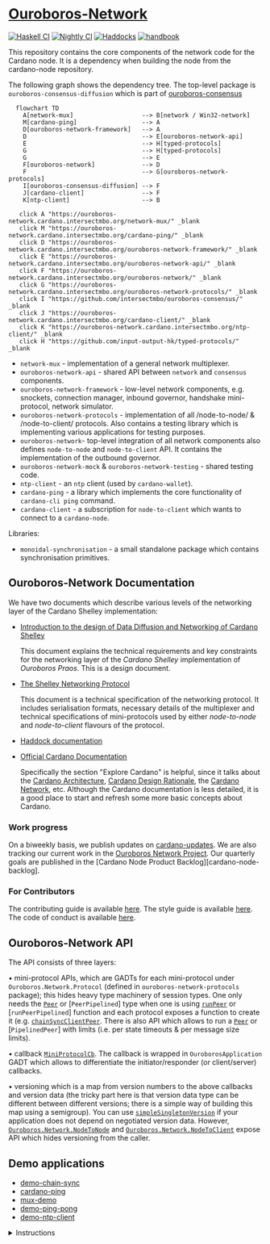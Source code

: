 # [Ouroboros-Network][ouroboros-network]

[![Haskell CI](https://img.shields.io/github/actions/workflow/status/intersectmbo/ouroboros-network/build.yml?branch=master&label=Build&style=for-the-badge)](https://github.com/intersectmbo/ouroboros-network/actions/workflows/build.yml)
[![Nightly CI](https://img.shields.io/github/actions/workflow/status/intersectmbo/ouroboros-network/nightly.yml?branch=master&label=Nightly&style=for-the-badge)](https://github.com/intersectmbo/ouroboros-network/actions/workflows/nightly.yml)
[![Haddocks](https://img.shields.io/github/actions/workflow/status/intersectmbo/ouroboros-network/github-page.yml?branch=master&label=Haddocks&style=for-the-badge)](https://github.com/intersectmbo/ouroboros-network/actions/workflows/github-page.yml)
[![handbook](https://img.shields.io/badge/policy-Cardano%20Engineering%20Handbook-informational?style=for-the-badge)](https://input-output-hk.github.io/cardano-engineering-handbook)

This repository contains the core components of the network code for the Cardano
node. It is a dependency when building the node from the cardano-node
repository.

The following graph shows the dependency tree.  The top-level package is
`ouroboros-consensus-diffusion` which is part of [ouroboros-consensus]

```mermaid
  flowchart TD
    A[network-mux]                   --> B[network / Win32-network]
    M[cardano-ping]                  --> A
    D[ouroboros-network-framework]   --> A
    D                                --> E[ouroboros-network-api]
    E                                --> H[typed-protocols]
    G                                --> H[typed-protocols]
    G                                --> E
    F[ouroboros-network]             --> D
    F                                --> G[ouroboros-network-protocols]
    I[ouroboros-consensus-diffusion] --> F
    J[cardano-client]                --> F
    K[ntp-client]                    --> B

   click A "https://ouroboros-network.cardano.intersectmbo.org/network-mux/" _blank
   click M "https://ouroboros-network.cardano.intersectmbo.org/cardano-ping/" _blank
   click D "https://ouroboros-network.cardano.intersectmbo.org/ouroboros-network-framework/" _blank
   click E "https://ouroboros-network.cardano.intersectmbo.org/ouroboros-network-api/" _blank
   click F "https://ouroboros-network.cardano.intersectmbo.org/ouroboros-network/" _blank
   click G "https://ouroboros-network.cardano.intersectmbo.org/ouroboros-network-protocols/" _blank
   click I "https://github.com/intersectmbo/ouroboros-consensus/" _blank
   click J "https://ouroboros-network.cardano.intersectmbo.org/cardano-client/" _blank
   click K "https://ouroboros-network.cardano.intersectmbo.org/ntp-client/" _blank
   click H "https://github.com/input-output-hk/typed-protocols/" _blank
```

* `network-mux` - implementation of a general network multiplexer.
* `ouroboros-network-api` - shared API between `network` and `consensus` components.
* `ouroboros-network-framework` - low-level network components, e.g. snockets,
  connection manager, inbound governor, handshake mini-protocol, network
  simulator. 
* `ouroboros-network-protocols` - implementation of all /node-to-node/
  & /node-to-client/ protocols.  Also contains a testing library which is
  implementing various applications for testing purposes.
* `ouroboros-network`- top-level integration of all network components also
  defines `node-to-node` and `node-to-client` API.  It contains the implementation
  of the outbound governor.
* `ouroboros-network-mock` & `ouroboros-network-testing` - shared testing code.
* `ntp-client` - an `ntp` client (used by `cardano-wallet`).
* `cardano-ping` - a library which implements the core functionality of
  `cardano-cli ping` command.
* `cardano-client` - a subscription for `node-to-client` which wants to connect
  to a `cardano-node`.

Libraries:

* `monoidal-synchronisation` - a small standalone package which contains
  synchronisation primitives.


## Ouroboros-Network Documentation

We have two documents which describe various levels of the networking layer of
the Cardano Shelley implementation:

* [Introduction to the design of Data Diffusion and Networking of Cardano Shelley](https://ouroboros-network.cardano.intersectmbo.org/pdfs/network-design)

  This document explains the technical requirements and key constraints for the networking
  layer of the _Cardano Shelley_ implementation of _Ouroboros Praos_.  This is
  a design document.

* [The Shelley Networking Protocol](https://ouroboros-network.cardano.intersectmbo.org/pdfs/network-spec)

  This document is a technical specification of the networking protocol.  It
  includes serialisation formats, necessary details of the multiplexer and
  technical specifications of mini-protocols used by either _node-to-node_ and
  _node-to-client_ flavours of the protocol.

* [Haddock documentation][ouroboros-network]

- [Official Cardano Documentation](https://docs.cardano.org/en/latest/)

  Specifically the section "Explore Cardano" is helpful, since it talks about the [Cardano Architecture](https://docs.cardano.org/explore-cardano/cardano-architecture), [Cardano Design Rationale](https://docs.cardano.org/explore-cardano/cardano-design-rationale), the [Cardano Network](https://docs.cardano.org/explore-cardano/cardano-network/about-the-cardano-network), etc.
  Although the Cardano documentation is less detailed, it is a good place to start and refresh some more basic concepts about Cardano.

### Work progress

On a biweekly basis, we publish updates on [cardano-updates].
We are also tracking our current work in the [Ouroboros Network Project][ouroboros-network-project].
Our quarterly goals are published in the [Cardano Node Product Backlog][cardano-node-backlog].

### For Contributors

The contributing guide is available [here][contributing-guide].
The style guide is available [here][style-guide].
The code of conduct is available [here][code-of-conduct].

## Ouroboros-Network API

The API consists of three layers:

• mini-protocol APIs, which are GADTs for each mini-protocol under `Ouroboros.Network.Protocol` (defined in `ouroboros-network-protocols` package); this hides heavy type machinery of session types.  One only needs the [`Peer`] or [`PeerPipelined`] type  when one is using [`runPeer`] or [`runPeerPipelined`] function and each protocol exposes a function to create it (e.g. [`chainSyncClientPeer`].  There is also API which allows to run a [`Peer`] or [`PipelinedPeer`] with limits (i.e. per state timeouts & per message size limits).

• callback [`MiniProtocolCb`].  The callback is wrapped in `OuroborosApplication` GADT which allows to differentiate the initiator/responder (or client/server) callbacks.

• versioning which is a map from version numbers to the above callbacks and version data (the tricky part here is that version data type can be different between different versions; there is a simple way of building this map using a semigroup). You can use [`simpleSingletonVersion`] if your application does not depend on negotiated version data.  However, [`Ouroboros.Network.NodeToNode`] and [`Ouroboros.Network.NodeToClient`] expose API which hides versioning from the caller.


## Demo applications

* [demo-chain-sync](https://github.com/intersectmbo/ouroboros-network/wiki/Ouroboros-Network-Demo)
* [cardano-ping](https://github.com/intersectmbo/ouroboros-network/wiki/cardano-ping)
* [mux-demo](https://github.com/intersectmbo/ouroboros-network/blob/master/network-mux/demo/mux-demo.hs)
* [demo-ping-pong](https://github.com/intersectmbo/ouroboros-network/blob/master/ouroboros-network-framework/demo/ping-pong.hs)
* [demo-ntp-client](https://github.com/intersectmbo/ouroboros-network/blob/master/ntp-client/demo/Main.hs)

<details>
<summary>Instructions</summary>
To run a demo type:

```
cabal run <DEMO_NAME> --
```

After `--` you will need to pass arguments, when a demo is run without
arguments it will specify what arguments it needs.
</details>

[ouroboros-consensus]: https://github.com/intersectmbo/ouroboros-consensus
[ouroboros-network]: https://ouroboros-network.cardano.intersectmbo.org
<!-- TODO: https://updates.cardano.intersectmbo.org -->
[cardano-updates]: https://intersectmbo.github.io/cardano-updates
[ouroboros-network-project]: https://github.com/orgs/input-output-hk/projects/19/views/23
[cardno-node-backlog]: https://github.com/orgs/input-output-hk/projects/39/views/30
[contributing-guide]: ./CONTRIBUTING.md
[code-of-conduct]: ./CODE_OF_CONDUCT.md
[style-guide]: ./docs/StyleGuide.md
[`MiniProtocolCb`]: https://ouroboros-network.cardano.intersectmbo.org/ouroboros-network-framework/Ouroboros-Network-Mux.html#t:MiniProtocolCb
[`Peer`]: https://input-output-hk.github.io/typed-protocols/typed-protocols/Network-TypedProtocol-Core.html#t:Peer
[`PeerPipelines`]: https://input-output-hk.github.io/typed-protocols/typed-protocols/Network-TypedProtocol-Pipelined.html#t:PeerPipelined
[`runPeer`]: https://ouroboros-network.cardano.intersectmbo.org/ouroboros-network-framework/Ouroboros-Network-Driver.html#v:runPeer
[`runPipelinedPeer`]: https://ouroboros-network.cardano.intersectmbo.org/ouroboros-network-framework/Ouroboros-Network-Driver.html#v:runPipelinedPeer
[`chainSyncClientPeer`]: https://ouroboros-network.cardano.intersectmbo.org/ouroboros-network-protocols/Ouroboros-Network-Protocol-ChainSync-Client.html#v:chainSyncClientPeer
[`OuroborosApplication`]: https://ouroboros-network.cardano.intersectmbo.org/ouroboros-network-framework/Ouroboros-Network-Mux.html#t:OuroborosApplication
[`simpleSingletonVersion`]: https://ouroboros-network.cardano.intersectmbo.org/ouroboros-network-framework/Ouroboros-Network-Protocol-Handshake-Version.html#v:simpleSingletonVersions
[`Ouroboros.Network.NodeToNode`]: https://ouroboros-network.cardano.intersectmbo.org/ouroboros-network/Ouroboros-Network-NodeToNode.html
[`Ouroboros.Network.NodeToClient`]: https://ouroboros-network.cardano.intersectmbo.org/ouroboros-network/Ouroboros-Network-NodeToClient.html
